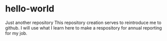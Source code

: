 # hello-world
Just another repository
This repository creation serves to reintroduce me to github. I will use what I learn here to make a respository for annual reporting for my job.
